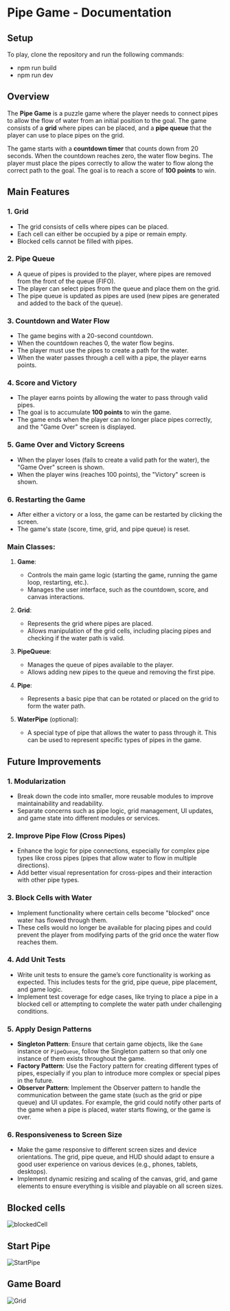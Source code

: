 # Pipe Game - Documentation

## Setup
To play, clone the repository and run the following commands:

- npm run build
- npm run dev

## Overview

The **Pipe Game** is a puzzle game where the player needs to connect pipes to allow the flow of water from an initial position to the goal. The game consists of a **grid** where pipes can be placed, and a **pipe queue** that the player can use to place pipes on the grid.

The game starts with a **countdown timer** that counts down from 20 seconds. When the countdown reaches zero, the water flow begins. The player must place the pipes correctly to allow the water to flow along the correct path to the goal. The goal is to reach a score of **100 points** to win.

## Main Features

### 1. **Grid**
   - The grid consists of cells where pipes can be placed.
   - Each cell can either be occupied by a pipe or remain empty.
   - Blocked cells cannot be filled with pipes.

### 2. **Pipe Queue**
   - A queue of pipes is provided to the player, where pipes are removed from the front of the queue (FIFO).
   - The player can select pipes from the queue and place them on the grid.
   - The pipe queue is updated as pipes are used (new pipes are generated and added to the back of the queue).

### 3. **Countdown and Water Flow**
   - The game begins with a 20-second countdown.
   - When the countdown reaches 0, the water flow begins.
   - The player must use the pipes to create a path for the water.
   - When the water passes through a cell with a pipe, the player earns points.

### 4. **Score and Victory**
   - The player earns points by allowing the water to pass through valid pipes.
   - The goal is to accumulate **100 points** to win the game.
   - The game ends when the player can no longer place pipes correctly, and the "Game Over" screen is displayed.

### 5. **Game Over and Victory Screens**
   - When the player loses (fails to create a valid path for the water), the "Game Over" screen is shown.
   - When the player wins (reaches 100 points), the "Victory" screen is shown.

### 6. **Restarting the Game**
   - After either a victory or a loss, the game can be restarted by clicking the screen.
   - The game's state (score, time, grid, and pipe queue) is reset.

### Main Classes:

1. **Game**:
   - Controls the main game logic (starting the game, running the game loop, restarting, etc.).
   - Manages the user interface, such as the countdown, score, and canvas interactions.

2. **Grid**:
   - Represents the grid where pipes are placed.
   - Allows manipulation of the grid cells, including placing pipes and checking if the water path is valid.

3. **PipeQueue**:
   - Manages the queue of pipes available to the player.
   - Allows adding new pipes to the queue and removing the first pipe.

4. **Pipe**:
   - Represents a basic pipe that can be rotated or placed on the grid to form the water path.

5. **WaterPipe** (optional):
   - A special type of pipe that allows the water to pass through it. This can be used to represent specific types of pipes in the game.

## Future Improvements

### 1. **Modularization**
   - Break down the code into smaller, more reusable modules to improve maintainability and readability.
   - Separate concerns such as pipe logic, grid management, UI updates, and game state into different modules or services.

### 2. **Improve Pipe Flow (Cross Pipes)**
   - Enhance the logic for pipe connections, especially for complex pipe types like cross pipes (pipes that allow water to flow in multiple directions).
   - Add better visual representation for cross-pipes and their interaction with other pipe types.

### 3. **Block Cells with Water**
   - Implement functionality where certain cells become "blocked" once water has flowed through them.
   - These cells would no longer be available for placing pipes and could prevent the player from modifying parts of the grid once the water flow reaches them.

### 4. **Add Unit Tests**
   - Write unit tests to ensure the game’s core functionality is working as expected. This includes tests for the grid, pipe queue, pipe placement, and game logic.
   - Implement test coverage for edge cases, like trying to place a pipe in a blocked cell or attempting to complete the water path under challenging conditions.

### 5. **Apply Design Patterns**

   - **Singleton Pattern**: Ensure that certain game objects, like the `Game` instance or `PipeQueue`, follow the Singleton pattern so that only one instance of them exists throughout the game.
   - **Factory Pattern**: Use the Factory pattern for creating different types of pipes, especially if you plan to introduce more complex or special pipes in the future.
   - **Observer Pattern**: Implement the Observer pattern to handle the communication between the game state (such as the grid or pipe queue) and UI updates. For example, the grid could notify other parts of the game when a pipe is placed, water starts flowing, or the game is over.

### 6. **Responsiveness to Screen Size**
   - Make the game responsive to different screen sizes and device orientations. The grid, pipe queue, and HUD should adapt to ensure a good user experience on various devices (e.g., phones, tablets, desktops).
   - Implement dynamic resizing and scaling of the canvas, grid, and game elements to ensure everything is visible and playable on all screen sizes.

## Blocked cells
![blockedCell](public/assets/blockedcell.png)

## Start Pipe
![StartPipe](public/assets/start/startDown.png)

## Game Board
![Grid](public/assets/grid.png)






